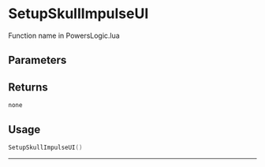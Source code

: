 # SetupSkullImpulseUI

Function name in PowersLogic.lua

## Parameters

## Returns

`none`

## Usage

```lua
SetupSkullImpulseUI()
```

---

